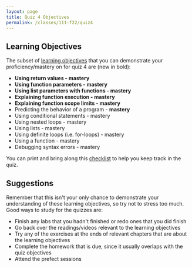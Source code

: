 ```yaml
---
layout: page
title: Quiz 4 Objectives
permalink: /classes/111-f22/quiz4
---
```


## Learning Objectives
The subset of [learning objectives](quizzes-overview) that you can demonstrate your proficiency/mastery on for quiz 4 are (new in bold):

* **Using return values - mastery**
* **Using function parameters - mastery**
* **Using list parameters with functions - mastery**
* **Explaining function execution - mastery**
* **Explaining function scope limits - mastery**
* Predicting the behavior of a program - **mastery**
* Using conditional statements - mastery
* Using nested loops - mastery
* Using lists - mastery
* Using definite loops (i.e. for-loops) - mastery
* Using a function - mastery
* Debugging syntax errors - mastery


You can print and bring along this [checklist](https://docs.google.com/document/d/1etxNw8WGl0GXjcWl60_zTFbrwsQnjv8cNzgLdX-rukM/edit?usp=sharing) to help you keep track in the quiz.

## Suggestions
Remember that this isn't your only chance to demonstrate your understanding of these learning objectives, so try not to stress too much.
Good ways to study for the quizzes are:
* Finish any labs that you hadn't finished or redo ones that you did finish
* Go back over the readings/videos relevant to the learning objectives
* Try any of the exercises at the ends of relevant chapters that are about the learning objectives
* Complete the homework that is due, since it usually overlaps with the quiz objectives
* Attend the prefect sessions